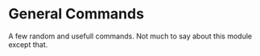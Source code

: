 # General Commands

A few random and usefull commands. Not much to say about this module except that. 
